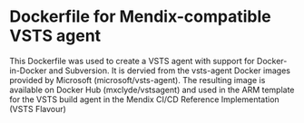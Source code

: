 # Dockerfile for Mendix-compatible VSTS agent

This Dockerfile was used to create a VSTS agent with support for Docker-in-Docker and Subversion.
It is dervied from the vsts-agent Docker images provided by Microsoft (microsoft/vsts-agent).
The resulting image is available on Docker Hub (mxclyde/vstsagent) and used in the ARM template for the VSTS build agent in the
Mendix CI/CD Reference Implementation (VSTS Flavour)
